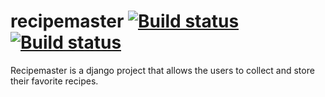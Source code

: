 # recipemaster [![Build status](https://ci.frigg.io/badges/agnethesoraa/recipemaster/)](https://ci.frigg.io/agnethesoraa/recipemaster/last/) [![Build status](https://ci.frigg.io/badges/coverage/agnethesoraa/recipemaster/)](https://ci.frigg.io/agnethesoraa/recipemaster/last/)

Recipemaster is a django project that allows the users to collect and store their favorite recipes.


